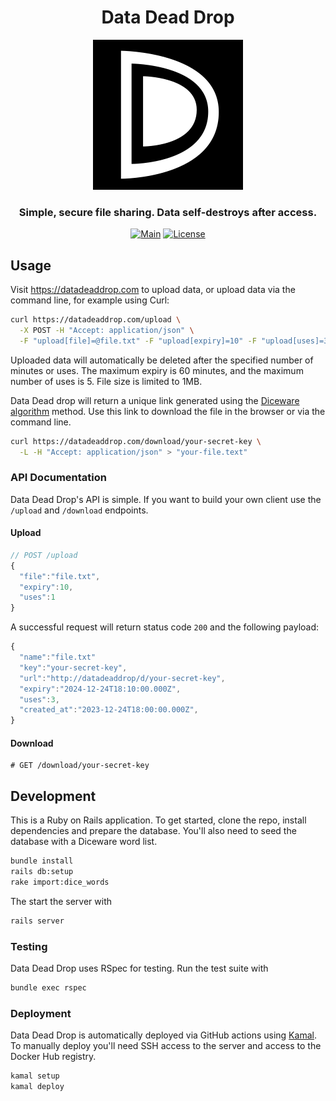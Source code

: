 <div align="center">

# Data Dead Drop

<img alt="logo" src="app/assets/images/logo.png" width="240px" height="auto">

### Simple, secure file sharing. Data self-destroys after access.

[![Main](https://github.com/hschne/data-dead-drop/actions/workflows/main.yml/badge.svg)](https://github.com/hschne/data-dead-drop/actions/workflows/main.yml)
[![License](https://img.shields.io/github/license/hschne/data-dead-drop)](https://img.shields.io/github/license/hschne/data-dead-drop)

</div>

## Usage

Visit https://datadeaddrop.com to upload data, or upload data via the command line, for example using Curl:

```bash
curl https://datadeaddrop.com/upload \
  -X POST -H "Accept: application/json" \
  -F "upload[file]=@file.txt" -F "upload[expiry]=10" -F "upload[uses]=3"
```

Uploaded data will automatically be deleted after the specified number of minutes or uses. The maximum expiry is 60 minutes, and the maximum number of uses is 5. File size is limited to 1MB.

Data Dead drop will return a unique link generated using the [Diceware algorithm](https://en.wikipedia.org/wiki/Diceware) method. Use this link to download the file in the browser or via the command line.

```bash
curl https://datadeaddrop.com/download/your-secret-key \
  -L -H "Accept: application/json" > "your-file.text"
```

### API Documentation

Data Dead Drop's API is simple. If you want to build your own client use the `/upload` and `/download` endpoints.

#### Upload

```javascript
// POST /upload
{
  "file":"file.txt",
  "expiry":10,
  "uses":1
}
```

A successful request will return status code `200` and the following payload: 

```javascript
{
  "name":"file.txt"
  "key":"your-secret-key",
  "url":"http://datadeaddrop/d/your-secret-key",
  "expiry":"2024-12-24T18:10:00.000Z",
  "uses":3,
  "created_at":"2023-12-24T18:00:00.000Z",
}
```

#### Download

```javasript
# GET /download/your-secret-key
```

## Development

This is a Ruby on Rails application. To get started, clone the repo, install dependencies and prepare the database. You'll also need to seed the database with a Diceware word list.

```bash
bundle install
rails db:setup
rake import:dice_words
```

The start the server with 

```bash
rails server
```

### Testing

Data Dead Drop uses RSpec for testing. Run the test suite with

```bash
bundle exec rspec
```

### Deployment

Data Dead Drop is automatically deployed via GitHub actions using [Kamal](https://kamal-deploy.org/). To manually deploy you'll need SSH access to the server and access to the Docker Hub registry.

```bash
kamal setup
kamal deploy
```

